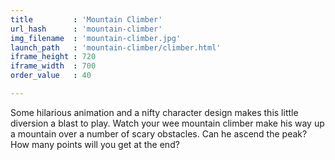 ```yaml
---
title         : 'Mountain Climber'
url_hash      : 'mountain-climber'
img_filename  : 'mountain-climber.jpg'
launch_path   : 'mountain-climber/climber.html'
iframe_height : 720
iframe_width  : 700
order_value   : 40

---
```

Some hilarious animation and a nifty character design makes this little diversion a blast to play. Watch your wee mountain climber make his way up a mountain over a number of scary obstacles. Can he ascend the peak? How many points will you get at the end?